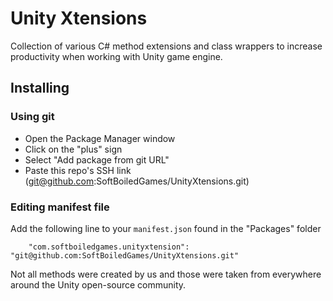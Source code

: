 # Unity Xtensions

Collection of various C# method extensions and class wrappers to increase productivity when working with Unity game engine.

## Installing

### Using git

- Open the Package Manager window
- Click on the "plus" sign
- Select "Add package from git URL"
- Paste this repo's SSH link (git@github.com:SoftBoiledGames/UnityXtensions.git)

### Editing manifest file

Add the following line to your `manifest.json` found in the "Packages" folder

`    "com.softboiledgames.unityxtension": "git@github.com:SoftBoiledGames/UnityXtensions.git"`

Not all methods were created by us and those were taken from everywhere around the Unity open-source community.
